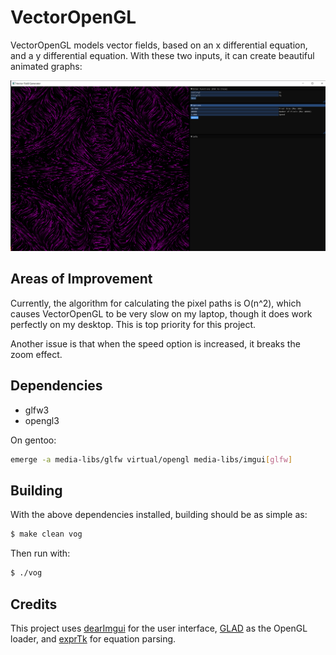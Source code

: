 # VectorOpenGL

VectorOpenGL models vector fields, based on an x differential equation, and a y differential equation. With these two inputs, it can create beautiful animated graphs:

![Image1](docs/imgs/graph.png)

## Areas of Improvement

Currently, the algorithm for calculating the pixel paths is O(n^2), which causes VectorOpenGL to be very slow on my laptop, though it does work perfectly on my desktop. This is top priority for this project. 

Another issue is that when the speed option is increased, it breaks the zoom effect. 

## Dependencies
- glfw3
- opengl3

On gentoo:
```bash
emerge -a media-libs/glfw virtual/opengl media-libs/imgui[glfw]
```

## Building
With the above dependencies installed, building should be as simple as:
```bash
$ make clean vog
```

Then run with:
```bash
$ ./vog
```

## Credits
This project uses [dearImgui](https://github.com/ocornut/imgui) for the user interface, [GLAD](https://glad.dav1d.de/) as the OpenGL loader, and [exprTk](http://www.partow.net/programming/exprtk/) for equation parsing. 
